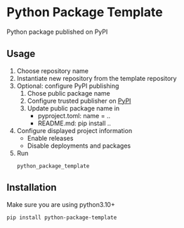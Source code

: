 # Python Package Template
Python package published on PyPI

## Usage
1) Choose repository name
2) Instantiate new repository from the template repository
3) Optional: configure PyPI publishing
   1) Chose public package name
   2) Configure trusted publisher on [PyPI](https://pypi.org/manage/account/publishing/)
   3) Update public package name in
      * pyproject.toml: name = ..
      * README.md: pip install ..
4) Configure displayed project information
   * Enable releases
   * Disable deployments and packages
5) Run
     ```shell
     python_package_template
     ```
## Installation

Make sure you are using python3.10+

```shell
pip install python-package-template
```
